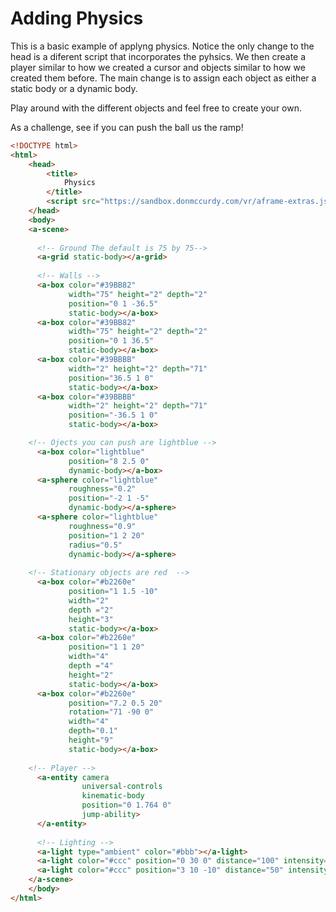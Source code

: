 # Adding Physics

This is a basic example of applyng physics. Notice the only change to the head is a diferent script that incorporates the pyhsics. We then create a player similar to how we created a cursor and objects similar to how we created them before. The main change is to assign each object as either a static body or a dynamic body.

Play around with the different objects and feel free to create your own.

As a challenge, see if you can push the ball us the ramp!

```html
<!DOCTYPE html>
<html>
    <head>
        <title>
            Physics
        </title>
        <script src="https://sandbox.donmccurdy.com/vr/aframe-extras.js"></script>
    </head>
    <body>
    <a-scene>
      
      <!-- Ground The default is 75 by 75-->
      <a-grid static-body></a-grid>
      
      <!-- Walls -->
      <a-box color="#39BB82"
             width="75" height="2" depth="2"
             position="0 1 -36.5"
             static-body></a-box>
      <a-box color="#39BB82"
             width="75" height="2" depth="2"
             position="0 1 36.5"
             static-body></a-box>
      <a-box color="#39BBBB"
             width="2" height="2" depth="71"
             position="36.5 1 0"
             static-body></a-box>
      <a-box color="#39BBBB"
             width="2" height="2" depth="71"
             position="-36.5 1 0"
             static-body></a-box>

    <!-- Ojects you can push are lightblue -->
      <a-box color="lightblue"
             position="8 2.5 0"
             dynamic-body></a-box>
      <a-sphere color="lightblue"
             roughness="0.2"
             position="-2 1 -5"
             dynamic-body></a-sphere>
      <a-sphere color="lightblue"
             roughness="0.9"
             position="1 2 20"
             radius="0.5"
             dynamic-body></a-sphere>
             
    <!-- Stationary objects are red  -->
      <a-box color="#b2260e"
             position="1 1.5 -10"
             width="2"
             depth ="2"
             height="3"
             static-body></a-box>
      <a-box color="#b2260e"
             position="1 1 20"
             width="4"
             depth ="4"
             height="2"
             static-body></a-box>
      <a-box color="#b2260e"
             position="7.2 0.5 20"
             rotation="71 -90 0"
             width="4"
             depth="0.1"
             height="9"
             static-body></a-box>
    
    <!-- Player -->
      <a-entity camera
                universal-controls
                kinematic-body
                position="0 1.764 0"
                jump-ability>
      </a-entity>
             
      <!-- Lighting -->
      <a-light type="ambient" color="#bbb"></a-light>
      <a-light color="#ccc" position="0 30 0" distance="100" intensity="0.4" type="point"></a-light>
      <a-light color="#ccc" position="3 10 -10" distance="50" intensity="0.4" type="point"></a-light>
    </a-scene>
    </body>
</html>
```